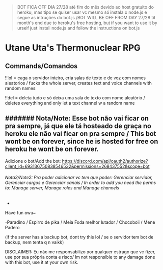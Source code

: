 > BOT FICA OFF DIA 27/28 até fim do mês devido ao host gratuito do heroku, mas tipo se quiser usar vc mesmo só instala o node.js e segue as intruções do bot.js /BOT WILL BE OFF FROM DAY 27/28 til month's end due to heroku's free hosting, but if you want to use it by urself just install node.js and follow the instructions on bot.js



# Utane Uta's Thermonuclear RPG

## Commands/Comandos

!!lol = caga o servidor inteiro, cria salas de texto e de voz com nomes aleatorios / fucks the whole server, creates text and voice channels with random names

!!del = deleta tudo e só deixa uma sala de texto com nome aleatório / deletes everything and only let a text channel w a random name


####### Nota/Note: Esse bot não vai ficar on pra sempre, já que ele tá hosteado de graça no heroku ele não vai ficar on pra sempre / This bot wont be on forever, since he is hosted for free on heroku he wont be on forever.
-

Adicione o bot/Add the bot: https://discord.com/api/oauth2/authorize?client_id=693136750838546532&permissions=268437552&scope=bot

###### Nota2/Note2: Pra poder adicionar vc tem que poder: Gerenciar servidor, Gerenciar cargos e Gerenciar canais / In order to add you need the perms to: Manage server, Manage roles and Manage channels
-


Have fun owu~

-Paradino / Espirro de pika / Meia Foda melhor lutador / Chocoboii / Mene Padero

(if the server has a backup bot, dont try this lol / se o servidor tem bot de backup, nem tenta q n vaikk)

DISCLAIMER: Eu não me responsabilizo por qualquer estrago que vc fizer, use por sua própria conta e risco/ Im not responsible to any damage done with this bot, use it at your own risk.
